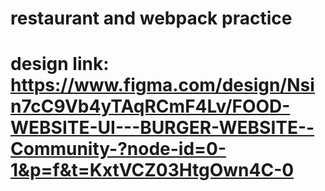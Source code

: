 # restaurant and webpack practice
# design link: https://www.figma.com/design/Nsin7cC9Vb4yTAqRCmF4Lv/FOOD-WEBSITE-UI---BURGER-WEBSITE--Community-?node-id=0-1&p=f&t=KxtVCZ03HtgOwn4C-0

